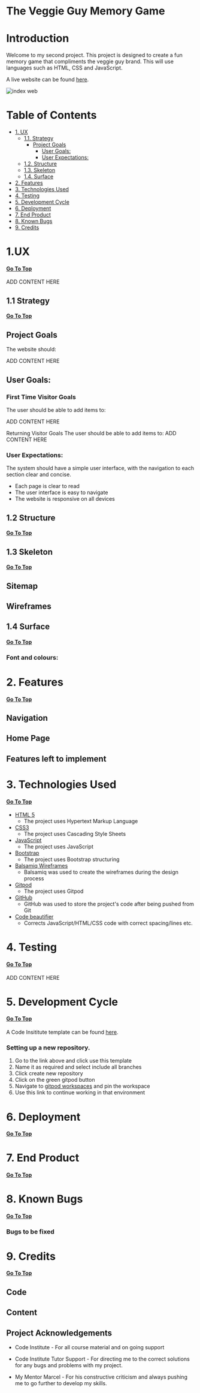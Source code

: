 # The Veggie Guy Memory Game
# Introduction
Welcome to my second project. This project is designed to create a fun memory game that compliments the veggie guy brand. This will use languages such as HTML, CSS and JavaScript.

A live website can be found <a href="" target="_blank">here</a>.

![index web](static/assets/images/site_images/responsive.jpg)

# Table of Contents

-   [1. UX](#ux)
    -   [1.1. Strategy](#strategy)
        -   [Project Goals](#project-goals)
            -   [User Goals:](#user-goals)
            -   [User Expectations:](#user-expectations)
    -   [1.2. Structure](#structure)
    -   [1.3. Skeleton](#skeleton)
    -   [1.4. Surface](#surface)
-   [2. Features](#features)
-   [3. Technologies Used](#technologies-used)
-   [4. Testing](#testing)
-   [5. Development Cycle](#development-cycle)
-   [6. Deployment](#deployment)
-   [7. End Product](#end-product)
-   [8. Known Bugs](#known-bugs)
-   [9. Credits](#credits)

<a name="ux"></a>

# 1.UX
#### [Go To Top](#table-of-contents "Go To Top")


ADD CONTENT HERE

<a name="strategy"></a>

## 1.1 Strategy
#### [Go To Top](#table-of-contents "Go To Top")

## Project Goals
The website should:

ADD CONTENT HERE

## User Goals:

### First Time Visitor Goals

The user should be able to add items to:


ADD CONTENT HERE

Returning Visitor Goals
The user should be able to add items to:
ADD CONTENT HERE



### User Expectations:
The system should have a simple user interface, with the navigation to each section clear and concise.

* Each page is clear to read
* The user interface is easy to navigate
* The website is responsive on all devices


<a name="structure"></a>

## 1.2 Structure
#### [Go To Top](#table-of-contents "Go To Top")



<a name="skeleton"></a>

## 1.3 Skeleton
#### [Go To Top](#table-of-contents "Go To Top")

## Sitemap



## Wireframes


<a name="surface"></a>

## 1.4 Surface
#### [Go To Top](#table-of-contents "Go To Top")

### Font and colours:

<a name="features"></a>

# 2. Features
#### [Go To Top](#table-of-contents "Go To Top")

## Navigation


## Home Page


## Features left to implement


<a name="technologies-used"></a>

# 3. Technologies Used
#### [Go To Top](#table-of-contents "Go To Top")

* <a href="https://html.com/html5/" target="_blank">HTML 5</a>  
    * The project uses Hypertext Markup Language
* <a href="https://en.wikipedia.org/wiki/CSS" target="_blank">CSS3</a>
    * The project uses Cascading Style Sheets 
* <a href="https://www.javascript.com/" target="_blank">JavaScript</a>
    * The project uses JavaScript
* <a href="https://getbootstrap.com/" target="_blank">Bootstrap</a>
    * The project uses Bootstrap structuring
* <a href="https://balsamiq.com/wireframes/" target="_blank">Balsamiq Wireframes</a>
    * Balsamiq was used to create the wireframes during the design process
* <a href="https://www.gitpod.io/" target="_blank">Gitpod</a>
    * The project uses Gitpod
* <a href="https://github.com/" target="_blank">GitHub</a>
    * GitHub was used to store the project's code after being pushed from Git
* <a href="https://beautifier.io/" target="_blank">Code beautifier</a>
    * Corrects JavaScript/HTML/CSS code with correct spacing/lines etc.


<a name="testing"></a>

# 4. Testing
#### [Go To Top](#table-of-contents "Go To Top")

ADD CONTENT HERE


<a name="development-cycle"></a>

# 5. Development Cycle
#### [Go To Top](#table-of-contents "Go To Top")

A Code Insititute template can be found <a href="https://github.com/Code-Institute-Org/gitpod-full-template" target="_blank">here</a>.

### Setting up a new repository. 
1. Go to the link above and click use this template
2. Name it as required and select include all branches
3. Click create new repository
4. Click on the green gitpod button
5. Navigate to <a href="https://gitpod.io/workspaces">gitpod workspaces</a> and pin the workspace
6. Use this link to continue working in that environment



<a name="deployment"></a>

# 6. Deployment
#### [Go To Top](#table-of-contents "Go To Top")


<a name="end-product"></a>

# 7. End Product
#### [Go To Top](#table-of-contents "Go To Top")


# 8. Known Bugs
#### [Go To Top](#table-of-contents "Go To Top")




### Bugs to be fixed

<a name="credits"></a>

# 9. Credits

#### [Go To Top](#table-of-contents "Go To Top")

## Code



## Content

## Project Acknowledgements


* Code Institute - For all course material and on going support

* Code Institute Tutor Support - For directing me to the correct solutions for any bugs and problems with my project.

* My Mentor Marcel - For his constructive criticism and always pushing me to go further to develop my skills.